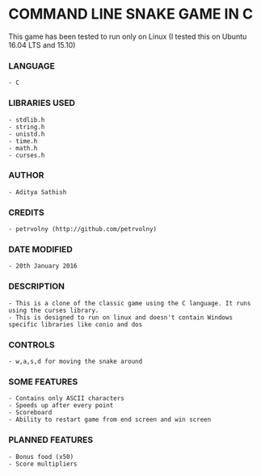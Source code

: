 # COMMAND LINE SNAKE GAME IN C
This game has been tested to run only on Linux (I tested this on Ubuntu 16.04 LTS and 15.10)

### LANGUAGE
	- C
	
### LIBRARIES USED
	- stdlib.h
	- string.h
	- unistd.h
	- time.h
	- math.h
	- curses.h

### AUTHOR
	- Aditya Sathish
	
### CREDITS
	- petrvolny (http://github.com/petrvolny)
	
### DATE MODIFIED
	- 20th January 2016

### DESCRIPTION	
	- This is a clone of the classic game using the C language. It runs using the curses library.
	- This is designed to run on linux and doesn't contain Windows specific libraries like conio and dos
	
### CONTROLS
	- w,a,s,d for moving the snake around
	
### SOME FEATURES
	- Contains only ASCII characters
	- Speeds up after every point
	- Scoreboard
	- Ability to restart game from end screen and win screen

### PLANNED FEATURES
	- Bonus food (x50)
	- Score multipliers
	
